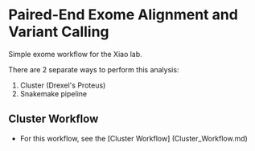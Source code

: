 # Paired-End Exome Alignment and Variant Calling
Simple exome workflow for the Xiao lab.

There are 2 separate ways to perform this analysis:
1. Cluster (Drexel's Proteus)
2. Snakemake pipeline

## Cluster Workflow
* For this workflow, see the [Cluster Workflow] (Cluster_Workflow.md)
